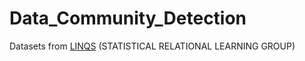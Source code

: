 # Data_Community_Detection
Datasets from [LINQS](https://linqs.soe.ucsc.edu/data) (STATISTICAL RELATIONAL LEARNING GROUP)
